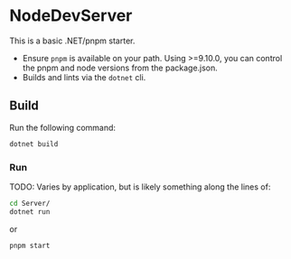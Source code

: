 # NodeDevServer

This is a basic .NET/pnpm starter.

- Ensure `pnpm` is available on your path. Using >=9.10.0, you can control the pnpm and node versions from the package.json.
- Builds and lints via the `dotnet` cli.

## Build

Run the following command:

```sh
dotnet build
```

### Run

TODO: Varies by application, but is likely something along the lines of:

```sh
cd Server/
dotnet run
```

or

```sh
pnpm start
```

